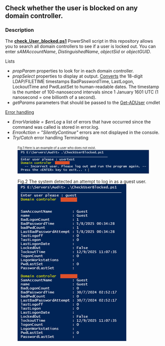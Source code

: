 ## Check whether the user is blocked on any domain controller.
### Description

The [**check_User_blocked.ps1**](https://github.com/lfgajdem/Active-Directory/blob/main/CheckUserBlocked.ps1) PowerShell script in this repository allows you to search all domain controllers to see if a user is locked out.
You can enter *sAMAccountName*, *DistinguishedName*, *objectSid* or *objectGUID*.

Lists
 - *propParam* properties to look for in each domain controller.
 - *propSelect* properties to display at output. [Converts](https://www.epochconverter.com/ldap) the 18-digit LDAP/FILETIME timestamps BadPasswordTime, LastLogon, LockoutTime and PwdLastSet to human-readable dates. The timestamp is the number of 100-nanosecond intervals since 1 January 1601 UTC (1 nanosecond = one billionth of a second).
 - *getParams* parameters that should be passed to the [Get-ADUser](https://learn.microsoft.com/en-us/powershell/module/activedirectory/get-aduser?view=windowsserver2025-ps) cmdlet

[Error handling](https://github.com/devops-collective-inc/big-book-of-powershell-error-handling-spanish/blob/master/manuscript/controlling-error-reporting-behavior-and-intercepting-errors.md)
 - *ErrorVariable = $errLog* a list of errors that have occurred since the command was called is stored in error.log.
 - *ErrorAction = "SilentlyContinue"* errors are not displayed in the console. 
 - *Try/Catch* error handling Terminating

<figure>
 <figcaption><font size = 1>Fig.1 Here is an example of a user who does not exist.</font></figcaption>
  <img src="./images/cUserB01.png" 
   alt="Here is an example of a user who does not exist." 
   title="User not exist">
</figure>

<figure>
 <figcaption>Fig.2 The system detected an attempt to log in as a guest user.</figcaption>
  <img src="./images/cUserB02.png" 
   alt="The system detected an attempt to log in as a guest user." 
   title="guest user">
</figure>



